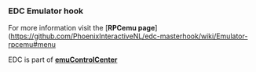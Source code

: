 ### EDC Emulator hook

For more information visit the [**RPCemu page**](https://github.com/PhoenixInteractiveNL/edc-masterhook/wiki/Emulator-rpcemu#menu

EDC is part of [**emuControlCenter**](https://github.com/PhoenixInteractiveNL/emuControlCenter/wiki)
